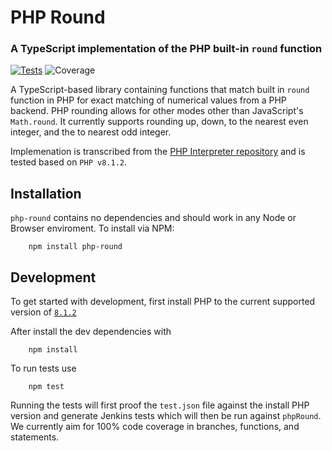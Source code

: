 # PHP Round
### A TypeScript implementation of the PHP built-in `round` function

[![Tests](https://github.com/e-newton/php-round/actions/workflows/run-tests.yml/badge.svg)](https://github.com/e-newton/php-round/actions/workflows/run-tests.yml)
![Coverage](https://img.shields.io/endpoint?url=https://gist.githubusercontent.com/e-newton/973903d12880da1524ee6f9c9005ee23/raw/coverage_badge.json)

A TypeScript-based library containing functions that match built in `round` function in PHP for exact matching of numerical
values from a PHP backend. PHP rounding allows for other modes other than JavaScript's `Math.round`. It currently supports rounding
up, down, to the nearest even integer, and the to nearest odd integer.

Implemenation is transcribed from the [PHP Interpreter repository](https://github.com/php/php-src/blob/master/ext/standard/math.c) and 
is tested based on `PHP v8.1.2`.

## Installation
`php-round` contains no dependencies and should work in any Node or Browser enviroment. To install via NPM:
```
    npm install php-round
```

## Development
To get started with development, first install PHP to the current supported version of [`8.1.2`](https://www.php.net/downloads)

After install the dev dependencies with 
```
    npm install
```

To run tests use
```
    npm test
```

Running the tests will first proof the `test.json` file against the install PHP version and generate Jenkins
tests which will then be run against `phpRound`. We currently aim for 100% code coverage in branches, functions, and statements.
